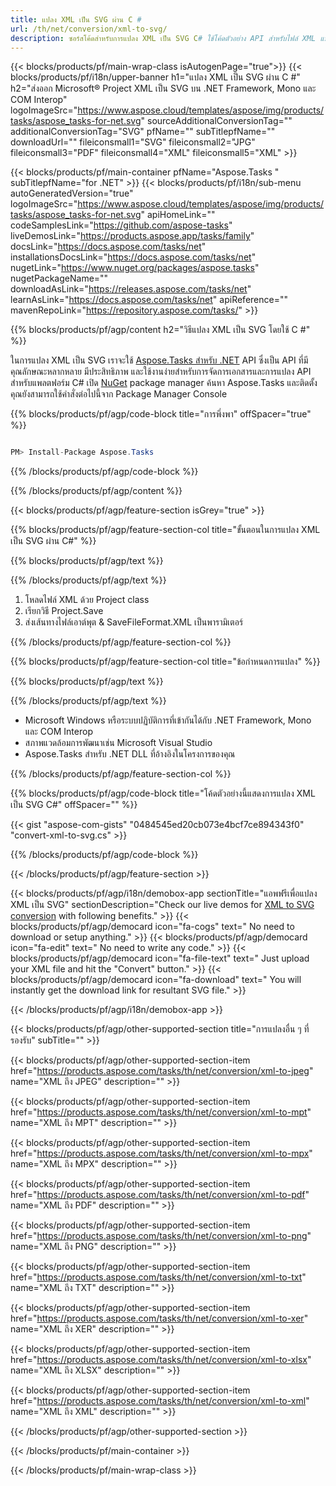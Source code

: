 ```yaml
---
title: แปลง XML เป็น SVG ผ่าน C # 
url: /th/net/conversion/xml-to-svg/ 
description: ซอร์สโค้ดสำหรับการแปลง XML เป็น SVG C# ใช้โค้ดตัวอย่าง API สำหรับไฟล์ XML แบบแบตช์เป็นการแปลง SVG ภายใน VB.NET Asp.NET หรือแอปพลิเคชันที่ใช้ .NET
---
```


{{< blocks/products/pf/main-wrap-class isAutogenPage="true">}}
{{< blocks/products/pf/i18n/upper-banner h1="แปลง XML เป็น SVG ผ่าน C #" h2="ส่งออก Microsoft® Project XML เป็น SVG บน .NET Framework, Mono และ COM Interop" logoImageSrc="https://www.aspose.cloud/templates/aspose/img/products/tasks/aspose_tasks-for-net.svg" sourceAdditionalConversionTag="" additionalConversionTag="SVG" pfName="" subTitlepfName="" downloadUrl="" fileiconsmall1="SVG" fileiconsmall2="JPG" fileiconsmall3="PDF" fileiconsmall4="XML" fileiconsmall5="XML" >}}

{{< blocks/products/pf/main-container pfName="Aspose.Tasks " subTitlepfName="for .NET" >}}
{{< blocks/products/pf/i18n/sub-menu autoGeneratedVersion="true" logoImageSrc="https://www.aspose.cloud/templates/aspose/img/products/tasks/aspose_tasks-for-net.svg" apiHomeLink="" codeSamplesLink="https://github.com/aspose-tasks" liveDemosLink="https://products.aspose.app/tasks/family" docsLink="https://docs.aspose.com/tasks/net" installationsDocsLink="https://docs.aspose.com/tasks/net" nugetLink="https://www.nuget.org/packages/aspose.tasks" nugetPackageName="" downloadAsLink="https://releases.aspose.com/tasks/net" learnAsLink="https://docs.aspose.com/tasks/net" apiReference="" mavenRepoLink="https://repository.aspose.com/tasks/" >}}

{{% blocks/products/pf/agp/content h2="วิธีแปลง XML เป็น SVG โดยใช้ C #" %}}

ในการแปลง XML เป็น SVG เราจะใช้
 [Aspose.Tasks สำหรับ .NET](https://products.aspose.com/tasks/net)
 API ซึ่งเป็น API ที่มีคุณลักษณะหลากหลาย มีประสิทธิภาพ และใช้งานง่ายสำหรับการจัดการเอกสารและการแปลง API สำหรับแพลตฟอร์ม C# เปิด
 [NuGet](https://www.nuget.org/packages/aspose.tasks)
 package manager ค้นหา
 Aspose.Tasks
 และติดตั้ง คุณยังสามารถใช้คำสั่งต่อไปนี้จาก Package Manager Console

{{% blocks/products/pf/agp/code-block title="การพึ่งพา" offSpacer="true" %}}

```cs

PM> Install-Package Aspose.Tasks

```

{{% /blocks/products/pf/agp/code-block %}}

{{% /blocks/products/pf/agp/content %}}

{{< blocks/products/pf/agp/feature-section isGrey="true" >}}

{{% blocks/products/pf/agp/feature-section-col title="ขั้นตอนในการแปลง XML เป็น SVG ผ่าน C#" %}}

{{% blocks/products/pf/agp/text %}}

{{% /blocks/products/pf/agp/text %}}

1. โหลดไฟล์ XML ด้วย Project class
1. เรียกวิธี Project.Save
1. ส่งเส้นทางไฟล์เอาต์พุต & SaveFileFormat.XML เป็นพารามิเตอร์

{{% /blocks/products/pf/agp/feature-section-col %}}

{{% blocks/products/pf/agp/feature-section-col title="ข้อกำหนดการแปลง" %}}

{{% blocks/products/pf/agp/text %}}

{{% /blocks/products/pf/agp/text %}}

- Microsoft Windows หรือระบบปฏิบัติการที่เข้ากันได้กับ .NET Framework, Mono และ COM Interop
- สภาพแวดล้อมการพัฒนาเช่น Microsoft Visual Studio
- Aspose.Tasks สำหรับ .NET DLL ที่อ้างอิงในโครงการของคุณ

{{% /blocks/products/pf/agp/feature-section-col %}}

{{% blocks/products/pf/agp/code-block title="โค้ดตัวอย่างนี้แสดงการแปลง XML เป็น SVG C#" offSpacer="" %}}

{{< gist "aspose-com-gists" "0484545ed20cb073e4bcf7ce894343f0" "convert-xml-to-svg.cs" >}}

{{% /blocks/products/pf/agp/code-block %}}

{{< /blocks/products/pf/agp/feature-section >}}

<!-- aboutfile Starts -->

{{< blocks/products/pf/agp/i18n/demobox-app sectionTitle="แอพฟรีเพื่อแปลง XML เป็น SVG" sectionDescription="Check our live demos for [XML to SVG conversion](https://products.aspose.app/tasks/conversion/xml-to-svg) with following benefits." >}}
        {{< blocks/products/pf/agp/democard icon="fa-cogs" text=" No need to download or setup anything." >}}
        {{< blocks/products/pf/agp/democard icon="fa-edit" text=" No need to write any code." >}}
        {{< blocks/products/pf/agp/democard icon="fa-file-text" text=" Just upload your XML file and hit the \"Convert\" button." >}}
        {{< blocks/products/pf/agp/democard icon="fa-download" text=" You will instantly get the download link for resultant SVG file." >}}

{{< /blocks/products/pf/agp/i18n/demobox-app >}}

<!-- aboutfile Ends -->

{{< blocks/products/pf/agp/other-supported-section title="การแปลงอื่น ๆ ที่รองรับ" subTitle="" >}}

{{< blocks/products/pf/agp/other-supported-section-item href="https://products.aspose.com/tasks/th/net/conversion/xml-to-jpeg" name="XML ถึง JPEG" description="" >}}

{{< blocks/products/pf/agp/other-supported-section-item href="https://products.aspose.com/tasks/th/net/conversion/xml-to-mpt" name="XML ถึง MPT" description="" >}}

{{< blocks/products/pf/agp/other-supported-section-item href="https://products.aspose.com/tasks/th/net/conversion/xml-to-mpx" name="XML ถึง MPX" description="" >}}

{{< blocks/products/pf/agp/other-supported-section-item href="https://products.aspose.com/tasks/th/net/conversion/xml-to-pdf" name="XML ถึง PDF" description="" >}}

{{< blocks/products/pf/agp/other-supported-section-item href="https://products.aspose.com/tasks/th/net/conversion/xml-to-png" name="XML ถึง PNG" description="" >}}

{{< blocks/products/pf/agp/other-supported-section-item href="https://products.aspose.com/tasks/th/net/conversion/xml-to-txt" name="XML ถึง TXT" description="" >}}

{{< blocks/products/pf/agp/other-supported-section-item href="https://products.aspose.com/tasks/th/net/conversion/xml-to-xer" name="XML ถึง XER" description="" >}}

{{< blocks/products/pf/agp/other-supported-section-item href="https://products.aspose.com/tasks/th/net/conversion/xml-to-xlsx" name="XML ถึง XLSX" description="" >}}

{{< blocks/products/pf/agp/other-supported-section-item href="https://products.aspose.com/tasks/th/net/conversion/xml-to-xml" name="XML ถึง XML" description="" >}}



{{< /blocks/products/pf/agp/other-supported-section >}}

{{< /blocks/products/pf/main-container >}}
    
{{< /blocks/products/pf/main-wrap-class >}}